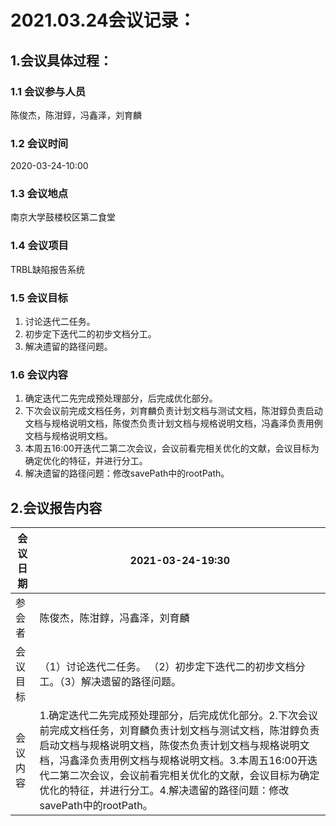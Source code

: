 # 2021.03.24会议记录：

## 1.会议具体过程：

### 1.1 会议参与人员

陈俊杰，陈泔錞，冯鑫泽，刘育麟

### 1.2 会议时间

2020-03-24-10:00

### 1.3 会议地点

南京大学鼓楼校区第二食堂

### 1.4 会议项目

TRBL缺陷报告系统

### 1.5 会议目标

1. 讨论迭代二任务。
2. 初步定下迭代二的初步文档分工。
3. 解决遗留的路径问题。

### 1.6 会议内容

1. 确定迭代二先完成预处理部分，后完成优化部分。
2. 下次会议前完成文档任务，刘育麟负责计划文档与测试文档，陈泔錞负责启动文档与规格说明文档，陈俊杰负责计划文档与规格说明文档，冯鑫泽负责用例文档与规格说明文档。
3. 本周五16:00开迭代二第二次会议，会议前看完相关优化的文献，会议目标为确定优化的特征，并进行分工。
4. 解决遗留的路径问题：修改savePath中的rootPath。

## 2.会议报告内容

| 会议日期 | 2021-03-24-19:30                                             |
| -------- | ------------------------------------------------------------ |
| 参会者   | 陈俊杰，陈泔錞，冯鑫泽，刘育麟                               |
| 会议目标 | （1）讨论迭代二任务。 （2）初步定下迭代二的初步文档分工。（3）解决遗留的路径问题。 |
| 会议内容 | 1.确定迭代二先完成预处理部分，后完成优化部分。2.下次会议前完成文档任务，刘育麟负责计划文档与测试文档，陈泔錞负责启动文档与规格说明文档，陈俊杰负责计划文档与规格说明文档，冯鑫泽负责用例文档与规格说明文档。3.本周五16:00开迭代二第二次会议，会议前看完相关优化的文献，会议目标为确定优化的特征，并进行分工。4.解决遗留的路径问题：修改savePath中的rootPath。 |
